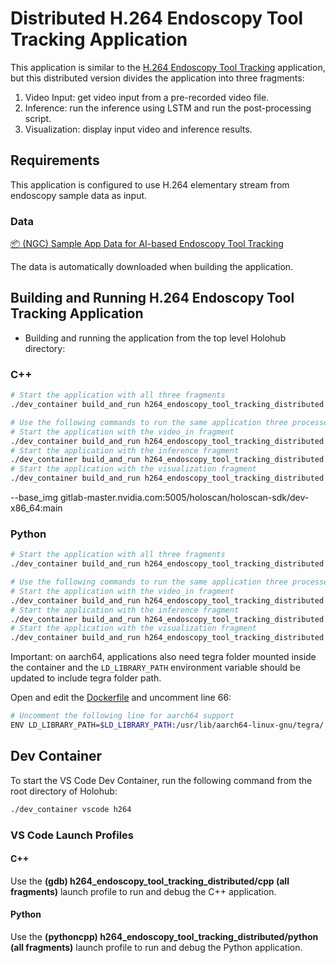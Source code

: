 # Distributed H.264 Endoscopy Tool Tracking Application

This application is similar to the [H.264 Endoscopy Tool Tracking](../h264_endoscopy_tool_tracking/) application, but this distributed version divides the application into three fragments:

1. Video Input: get video input from a pre-recorded video file.
2. Inference: run the inference using LSTM and run the post-processing script.
3. Visualization: display input video and inference results.


## Requirements

This application is configured to use H.264 elementary stream from endoscopy sample data as input.

### Data

[📦️ (NGC) Sample App Data for AI-based Endoscopy Tool Tracking](https://catalog.ngc.nvidia.com/orgs/nvidia/teams/clara-holoscan/resources/holoscan_endoscopy_sample_data)

The data is automatically downloaded when building the application.

## Building and Running H.264 Endoscopy Tool Tracking Application

* Building and running the application from the top level Holohub directory:

### C++

```bash
# Start the application with all three fragments
./dev_container build_and_run h264_endoscopy_tool_tracking_distributed --docker_file applications/h264/Dockerfile --language cpp

# Use the following commands to run the same application three processes:
# Start the application with the video_in fragment
./dev_container build_and_run h264_endoscopy_tool_tracking_distributed --docker_file applications/h264/Dockerfile --language cpp --run_args "--driver --worker --fragments video_in --address :10000 --worker-address :10001"
# Start the application with the inference fragment
./dev_container build_and_run h264_endoscopy_tool_tracking_distributed --docker_file applications/h264/Dockerfile --language cpp --run_args "--worker --fragments inference --address :10000 --worker-address :10002"
# Start the application with the visualization fragment
./dev_container build_and_run h264_endoscopy_tool_tracking_distributed --docker_file applications/h264/Dockerfile --language cpp --run_args "--worker --fragments viz --address :10000 --worker-address :10003"
```
--base_img gitlab-master.nvidia.com:5005/holoscan/holoscan-sdk/dev-x86_64:main
### Python

```bash
# Start the application with all three fragments
./dev_container build_and_run h264_endoscopy_tool_tracking_distributed --docker_file applications/h264/Dockerfile --language python

# Use the following commands to run the same application three processes:
# Start the application with the video_in fragment
./dev_container build_and_run h264_endoscopy_tool_tracking_distributed --docker_file applications/h264/Dockerfile --language python --run_args "--driver --worker --fragments video_in --address :10000 --worker-address :10001"
# Start the application with the inference fragment
./dev_container build_and_run h264_endoscopy_tool_tracking_distributed --docker_file applications/h264/Dockerfile --language python --run_args "--worker --fragments inference --address :10000 --worker-address :10002"
# Start the application with the visualization fragment
./dev_container build_and_run h264_endoscopy_tool_tracking_distributed --docker_file applications/h264/Dockerfile --language python --run_args "--worker --fragments viz --address :10000 --worker-address :10003"
```

Important: on aarch64, applications also need tegra folder mounted inside the container and
the `LD_LIBRARY_PATH` environment variable should be updated to include
tegra folder path.

Open and edit the [Dockerfile](../Dockerfile) and uncomment line 66:

```bash
# Uncomment the following line for aarch64 support
ENV LD_LIBRARY_PATH=$LD_LIBRARY_PATH:/usr/lib/aarch64-linux-gnu/tegra/
```


## Dev Container

To start the VS Code Dev Container, run the following command from the root directory of Holohub:

```bash
./dev_container vscode h264
```

### VS Code Launch Profiles

#### C++

Use the **(gdb) h264_endoscopy_tool_tracking_distributed/cpp (all fragments)** launch profile to run and debug the C++ application.

#### Python

Use the **(pythoncpp) h264_endoscopy_tool_tracking_distributed/python (all fragments)** launch profile to run and debug the Python application.
